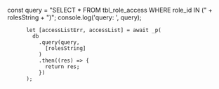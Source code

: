    const query = "SELECT * FROM tbl_role_access WHERE role_id IN (" + rolesString + ")";
          console.log('query: ', query);

          let [accessListErr, accessList] = await _p(
            db
              .query(query,
                [rolesString]
              )
              .then((res) => {
                return res;
              })
          );
